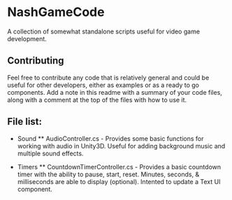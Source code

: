 # NashGameCode
A collection of somewhat standalone scripts useful for video game development.

## Contributing
Feel free to contribute any code that is relatively general and could be useful for other developers, either as examples or as a ready to go components. Add a note in this readme with a summary of your code files, along with a comment at the top of the files with how to use it.

## File list:
* Sound
** AudioController.cs - Provides some basic functions for working with audio in Unity3D. Useful for adding background music and multiple sound effects.

* Timers
** CountdownTimerController.cs - Provides a basic countdown timer with the ability to pause, start, reset. Minutes, seconds, & milliseconds are able to display (optional). Intented to update a Text UI component.
